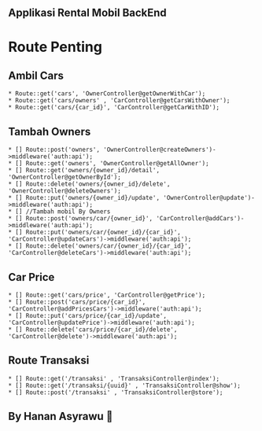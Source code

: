 ## Applikasi Rental Mobil BackEnd 

# Route Penting
##  Ambil Cars
    * Route::get('cars', 'OwnerController@getOwnerWithCar');
    * Route::get('cars/owners' , 'CarController@getCarsWithOwner');
    * Route::get('cars/{car_id}', 'CarController@getCarWithID');
##  Tambah Owners
    * [] Route::post('owners', 'OwnerController@createOwners')->middleware('auth:api');
    * [] Route::get('owners', 'OwnerController@getAllOwner');
    * [] Route::get('owners/{owner_id}/detail', 'OwnerController@getOwnerById');
    * [] Route::delete('owners/{owner_id}/delete', 'OwnerController@deleteOwners');
    * [] Route::put('owners/{owner_id}/update', 'OwnerController@update')->middleware('auth:api');
    * [] //Tambah mobil By Owners
    * [] Route::post('owners/car/{owner_id}', 'CarController@addCars')->middleware('auth:api');
    * [] Route::put('owners/car/{owner_id}/{car_id}', 'CarController@updateCars')->middleware('auth:api');
    * [] Route::delete('owners/car/{owner_id}/{car_id}', 'CarController@deleteCars')->middleware('auth:api');
## Car Price
    * [] Route::get('cars/price', 'CarController@getPrice');
    * [] Route::post('cars/price/{car_id}', 'CarController@addPricesCars')->middleware('auth:api');
    * [] Route::put('cars/price/{car_id}/update', 'CarController@updatePrice')->middleware('auth:api');
    * [] Route::delete('cars/price/{car_id}/delete', 'CarController@delete')->middleware('auth:api');
      
## Route Transaksi

    * [] Route::get('/transaksi' , 'TransaksiController@index');
    * [] Route::get('/transaksi/{uuid}' , 'TransaksiController@show');
    * [] Route::post('/transaksi' , 'TransaksiController@store');

## By Hanan Asyrawu :tada: